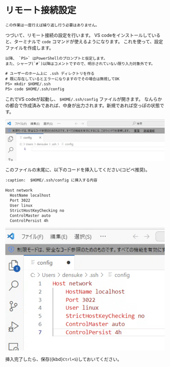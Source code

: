 # リモート接続設定

```{note}
この作業は一度行えば繰り返し行う必要はありません。
```


つづいて、リモート接続の設定を行います。
VS codeをインストールしていると、ターミナルで `code` コマンドが使えるようになります。
これを使って、設定ファイルを作成します。

```{note}
以降、 `PS>` はPowerShellのプロンプトと仮定します。
また、シャープ(`#`)以降はコメントですので、明示されていない限り入力対象外です。
```

```pwsh
# ユーザーのホーム上に .ssh ディレクトリを作る
# 既に存在しているとエラーになりますのでその場合は無視してOK
PS> mkdir $HOME/.ssh
PS> code $HOME/.ssh/config
```

これでVS codeが起動し、 `$HOME/.ssh/config` ファイルが開きます。
なんらかの都合で作成済みであれば、中身が出力されます。新規であれば空っぽの状態です。

![空の.ssh](images/dotssh-empty.png)

このファイルの末尾に、以下のコードを挿入してください(コピペ推奨)。

```{code-block}
:caption:  $HOME/.ssh/config に挿入する内容

Host network
  HostName localhost
  Port 3022
  User linux
  StrictHostKeyChecking no
  ControlMaster auto
  ControlPersist 4h
```

![挿入後](images/dotssh-pasted.png)

挿入完了したら、保存({kbd}`Ctrl+S`)しておいてください。

